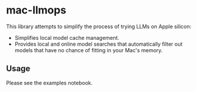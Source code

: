 # mac-llmops

This library attempts to simplify the process of trying LLMs on Apple silicon:

- Simplifies local model cache management.
- Provides local and online model searches that automatically filter out models that have no chance of fitting in your Mac's memory.

## Usage

Please see the examples notebook.
